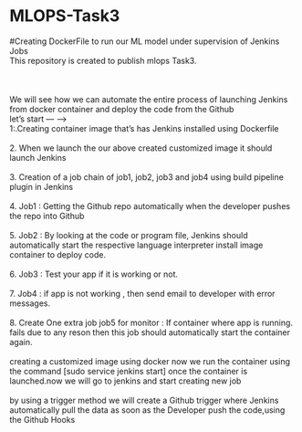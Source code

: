 # MLOPS-Task3
#Creating DockerFile to run our ML model under supervision of Jenkins Jobs<br>
This repository  is created to publish mlops Task3.  
<br>
<br>
<br>
We will see how we can automate the entire process of launching Jenkins from docker container and deploy the code from the Github<br>
let’s start — —><br>
1:.Creating container image that’s has Jenkins installed using Dockerfile<br><br>
2. When we launch the our above created customized image it should launch Jenkins<br><br>
3. Creation of a job chain of job1, job2, job3 and job4 using build pipeline plugin in Jenkins<br><br>
4. Job1 : Getting the Github repo automatically when the developer pushes the repo into Github<br><br>
5. Job2 : By looking at the code or program file, Jenkins should automatically start the respective language interpreter install image container to deploy code.<br><br>
6. Job3 : Test your app if it is working or not.<br><br>
7. Job4 : if app is not working , then send email to developer with error messages.<br><br>
8. Create One extra job job5 for monitor : If container where app is running. fails due to any reson then this job should automatically start the container again.<br><br>
creating a customized image using docker now we run the container using the command [sudo service jenkins start] once the container is launched.now we will go to jenkins and start creating new job<br><br>
by using a trigger method we will create a Github trigger where Jenkins automatically pull the data as soon as the Developer push the code,using the Github Hooks<br><br>
